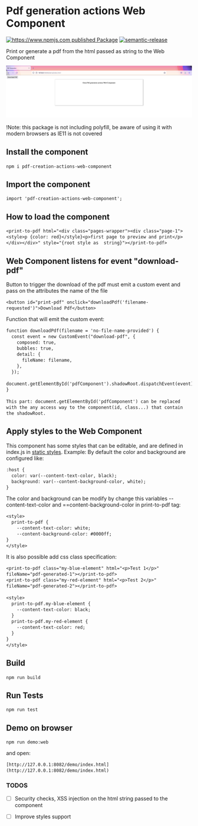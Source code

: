 # Pdf generation actions Web Component

[![https://www.npmjs.com published Package](https://github.com/TIGNUM/pdf-generation-actions-web-component/actions/workflows/release-package.yml/badge.svg)](https://github.com/TIGNUM/pdf-generation-actions-web-component/actions/workflows/release-package.yml) [![semantic-release](https://img.shields.io/badge/%20%20%F0%9F%93%A6%F0%9F%9A%80-semantic--release-e10079.svg)](https://github.com/semantic-release/semantic-release)

Print or generate a pdf from the html passed as string to the Web Component

![Image of the Web Component](./demo/screenshot-component.png)

!Note: this package is not including polyfill, be aware of using it with modern browsers as IE11 is not covered

## Install the component

    npm i pdf-creation-actions-web-component

## Import the component

    import 'pdf-creation-actions-web-component';

## How to load the component

    <print-to-pdf html="<div class="pages-wrapper"><div class="page-1"><style>p {color: red}</style}<p>first page to preview and print</p></div></div>" style="{root style as  string}"></print-to-pdf>

## Web Component listens for event "download-pdf"

Button to trigger the download of the pdf must emit a custom event and pass on the attributes the name of the file

    <button id="print-pdf" onclick="downloadPdf('filename-requested')">Download Pdf</button>

Function that will emit the custom event:

    function downloadPdf(filename = 'no-file-name-provided') {
      const event = new CustomEvent("download-pdf", {
        composed: true,
        bubbles: true,
        detail: {
          fileName: filename,
        },
      });
      document.getElementById('pdfComponent').shadowRoot.dispatchEvent(event);
    }

    This part: document.getElementById('pdfComponent') can be replaced with the any access way to the component(id, class...) that contain the shadowRoot.

## Apply styles to the Web Component

This component has some styles that can be editable, and are defined in index.js in [static styles](https://github.com/TIGNUM/pdf-generation-actions-web-component/blob/main/index.js).
Example: By default the color and background are configured like:

    :host {
      color: var(--content-text-color, black);
      background: var(--content-background-color, white);
    }

The color and background can be modify by change this variables --content-text-color and ==content-background-color in print-to-pdf tag:

    <style>
      print-to-pdf {
        --content-text-color: white;
        --content-background-color: #0000ff;
    }
    </style>

It is also possible add css class specification:

    <print-to-pdf class="my-blue-element" html="<p>Test 1</p>" fileName="pdf-generated-1"></print-to-pdf>
    <print-to-pdf class="my-red-element" html="<p>Test 2</p>" fileName="pdf-generated-2"></print-to-pdf>

    <style>
      print-to-pdf.my-blue-element {
        --content-text-color: black;
      }
      print-to-pdf.my-red-element {
        --content-text-color: red;
      }
    }
    </style>


## Build

    npm run build


## Run Tests

    npm run test  

## Demo on browser

    npm run demo:web

and open:

    [http://127.0.0.1:8082/demo/index.html](http://127.0.0.1:8082/demo/index.html)

### TODOS

- [ ] Security checks, XSS injection on the html string passed to the component

- [ ] Improve styles support
